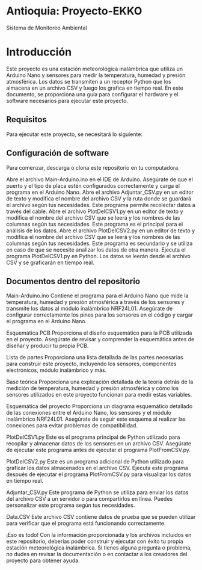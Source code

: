 # Antioquia: Proyecto-EKKO
Sistema de Monitoreo Ambiental


# Introducción
Este proyecto es una estación meteorológica inalámbrica que utiliza un Arduino Nano y sensores para medir la temperatura, humedad y presión atmosférica. Los datos se transmiten a un receptor Python que los almacena en un archivo CSV y luego los grafica en tiempo real. En este documento, se proporciona una guía para configurar el hardware y el software necesarios para ejecutar este proyecto.

## Requisitos
Para ejecutar este proyecto, se necesitará lo siguiente:

## Configuración de software
Para comenzar, descarga o clona este repositorio en tu computadora.

Abre el archivo Main-Arduino.ino en el IDE de Arduino. Asegúrate de que el puerto y el tipo de placa estén configurados correctamente y carga el programa en el Arduino Nano.
Abre el archivo Adjuntar_CSV.py en un editor de texto y modifica el nombre del archivo CSV y la ruta donde se guardará el archivo según tus necesidades. Este programa permite recolectar datos a través del cable.
Abre el archivo PlotDelCSV1.py en un editor de texto y modifica el nombre del archivo CSV que se leerá y los nombres de las columnas según tus necesidades. Este programa es el principal para el análisis de los datos.
Abre el archivo PlotDelCSV2.py en un editor de texto y modifica el nombre del archivo CSV que se leerá y los nombres de las columnas según tus necesidades. Este programa es secundario y se utiliza en caso de que se necesite analizar los datos de otra manera.
Ejecuta el programa PlotDelCSV1.py en Python. Los datos se leerán desde el archivo CSV y se graficarán en tiempo real.

## Documentos dentro del repositorio

Main-Arduino.ino
Contiene el programa para el Arduino Nano que mide la temperatura, humedad y presión atmosférica a través de los sensores y transmite los datos al módulo inalámbrico NRF24L01. Asegúrate de configurar correctamente los pines para los sensores en el código y cargar el programa en el Arduino Nano.

Esquemática PCB
Proporciona el diseño esquemático para la PCB utilizada en el proyecto. Asegúrate de revisar y comprender la esquemática antes de diseñar y producir tu propia PCB.

Lista de partes
Proporciona una lista detallada de las partes necesarias para construir este proyecto, incluyendo los sensores, componentes electrónicos, módulo inalámbrico y más.

Base teórica
Proporciona una explicación detallada de la teoría detrás de la medición de temperatura, humedad y presión atmosférica y cómo los sensores utilizados en este proyecto funcionan para medir estas variables.

Esquemática del proyecto
Proporciona un diagrama esquemático detallado de las conexiones entre el Arduino Nano, los sensores y el módulo inalámbrico NRF24L01. Asegúrate de seguir este esquema al realizar las conexiones para evitar problemas de compatibilidad.

PlotDelCSV1.py
Este es el programa principal de Python utilizado para recopilar y almacenar datos de los sensores en un archivo CSV. Asegúrate de ejecutar este programa antes de ejecutar el programa PlotFromCSV.py.

PlotDelCSV2.py
Este es un programa adicional de Python utilizado para graficar los datos almacenados en el archivo CSV. Ejecuta este programa después de ejecutar el programa PlotFromCSV.py para visualizar los datos en tiempo real.

Adjuntar_CSV.py
Este programa de Python se utiliza para enviar los datos del archivo CSV a un servidor o para compartirlos en línea. Puedes personalizar este programa según tus necesidades.

Data.CSV
Este archivo CSV contiene datos de prueba que se pueden utilizar para verificar que el programa está funcionando correctamente.

¡Eso es todo! Con la información proporcionada y los archivos incluidos en este repositorio, deberías poder construir y ejecutar con éxito tu propia estación meteorológica inalámbrica. Si tienes alguna pregunta o problema, no dudes en revisar la documentación o en contactar a los creadores del proyecto para obtener ayuda.
